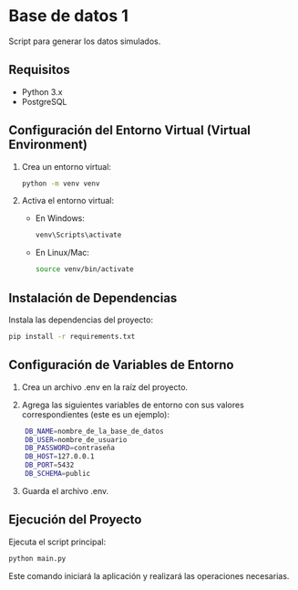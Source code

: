 # Base de datos 1

Script para generar los datos simulados.

## Requisitos

- Python 3.x
- PostgreSQL

## Configuración del Entorno Virtual (Virtual Environment)

1. Crea un entorno virtual:

    ```bash
    python -m venv venv
    ```

2. Activa el entorno virtual:

    - En Windows:

        ```bash
        venv\Scripts\activate
        ```

    - En Linux/Mac:

        ```bash
        source venv/bin/activate
        ```

## Instalación de Dependencias

Instala las dependencias del proyecto:

```bash
pip install -r requirements.txt
```

## Configuración de Variables de Entorno

1. Crea un archivo .env en la raíz del proyecto.

2. Agrega las siguientes variables de entorno con sus valores correspondientes (este es un ejemplo):

```bash
    DB_NAME=nombre_de_la_base_de_datos
    DB_USER=nombre_de_usuario
    DB_PASSWORD=contraseña
    DB_HOST=127.0.0.1
    DB_PORT=5432
    DB_SCHEMA=public
```

3. Guarda el archivo .env.

## Ejecución del Proyecto

Ejecuta el script principal:

```bash
python main.py
```

Este comando iniciará la aplicación y realizará las operaciones necesarias.

